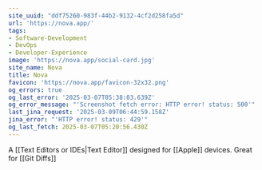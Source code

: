 ```yaml
---
site_uuid: "ddf75260-983f-44b2-9132-4cf2d258fa5d"
url: 'https://nova.app/'
tags:
- Software-Development
- DevOps
- Developer-Experience
image: 'https://nova.app/social-card.jpg'
site_name: Nova
title: Nova
favicon: 'https://nova.app/favicon-32x32.png'
og_errors: true
og_last_error: '2025-03-07T05:38:03.639Z'
og_error_message: "'Screenshot fetch error: HTTP error! status: 500'"
last_jina_request: '2025-03-09T06:44:59.158Z'
jina_error: "'HTTP error! status: 429'"
og_last_fetch: 2025-03-07T05:20:56.430Z
---
```


A [[Text Editors or IDEs|Text Editor]] designed for [[Apple]] devices. Great for [[Git Diffs]]

